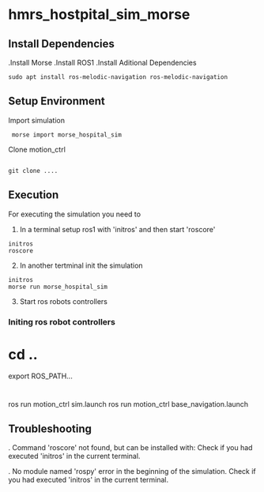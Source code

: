 # hmrs_hostpital_sim_morse

## Install Dependencies

.Install Morse
.Install ROS1
.Install Aditional Dependencies
```console
sudo apt install ros-melodic-navigation ros-melodic-navigation 
```

## Setup Environment
Import simulation 
```console
 morse import morse_hospital_sim

```

Clone motion_ctrl

```console

git clone ....

```

## Execution
For executing the simulation you need to 
1. In a terminal setup ros1 with 'initros' and then start 'roscore'
```console
initros
roscore

```

2. In another tertminal init the simulation
```console
initros
morse run morse_hospital_sim
```
3. Start ros robots controllers

### Initing ros robot controllers
 # cd .. 
 export ROS_PATH...
 # 
 ros run motion_ctrl sim.launch 
 ros run motion_ctrl base_navigation.launch 


## Troubleshooting
. Command 'roscore' not found, but can be installed with:
  Check if you had executed 'initros' in the current terminal.

. No module named 'rospy' error in the beginning of the simulation.
  Check if you had executed 'initros' in the current terminal.
